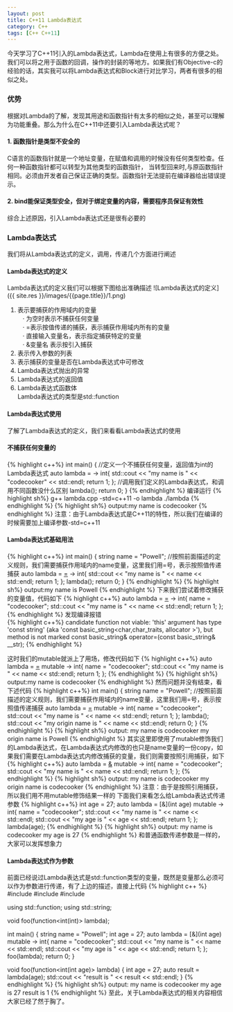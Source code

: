 ```yaml
---
layout: post
title: C++11 Lambda表达式
category: C++
tags: [C++ C++11]
---
```

今天学习了C++11引入的Lambda表达式，Lambda在使用上有很多的方便之处。我们可以将之用于函数的回调，操作的封装的等地方。如果我们有Objective-c的经验的话，其实我可以将Lambda表达式和Block进行对比学习，两者有很多的相似之处。

### 优势
根据对Lambda的了解，发现其用途和函数指针有太多的相似之处，甚至可以理解为功能重叠。那么为什么在C++11中还要引入Lambda表达式呢？

#### 1. 函数指针是类型不安全的  
C语言的函数指针就是一个地址变量，在赋值和调用的时候没有任何类型检查。任何一种函数指针都可以转型为其他类型的函数指针， 当转型回来时,与原函数指针相同。必须由开发者自己保证正确的类型。函数指针无法提前在编译器给出错误提示。  

#### 2. bind能保证类型安全，但对于绑定变量的内容，需要程序员保证有效性  
综合上述原因，引入Lambda表达式还是很有必要的
### Lambda表达式
我们将从Lambda表达式的定义，调用，传递几个方面进行阐述
#### Lambda表达式的定义
Lambda表达式的定义我们可以根据下图给出准确描述
![Lambda表达式的定义]({{ site.res }}/images/{{page.title}}/1.png)
1. 表示要捕获的作用域内的变量  
    &nbsp;&nbsp; ·&nbsp;为空时表示不捕获任何变量  
    &nbsp;&nbsp; ·&nbsp;=表示按值传递的捕获，表示捕获作用域内所有的变量  
    &nbsp;&nbsp; ·&nbsp;直接输入变量名，表示指定捕获特定的变量  
    &nbsp;&nbsp; ·&nbsp;&变量名 表示按引入捕获  
2. 表示传入参数的列表  
3. 表示捕获的变量是否在Lambda表达式中可修改  
4. Lambda表达式抛出的异常  
5. Lambda表达式的返回值  
6. Lambda表达式函数体  
<kp>Lambda表达式的类型是std::function</kp>

#### Lambda表达式使用
了解了Lambda表达式的定义，我们来看看Lambda表达式的使用

#### 不捕获任何变量的
{% highlight c++%}
int main()
{
        //定义一个不捕获任何变量，返回值为int的Lambda表达式
        auto lambda = []() -> int{
                std::cout << "my name is " << "codecooker" << std::endl;
                return 1;
        };
        //调用我们定义的Lambda表达式，和调用不同函数没什么区别
        lambda();
        return 0;
}
{% endhighlight %}
编译运行
{% highlight sh%}
g++ lambda.cpp -std=c++11 -o lambda
./lambda
{% endhighlight %}
{% highlight sh%}
output:my name is codecooker
{% endhighlight %}
<kp>注意：由于Lambda表达式是C++11的特性，所以我们在编译的时候需要加上编译参数-std=c++11</kp>

#### Lambda表达式基础用法
{% highlight c++%}
int main()
{
        string name = "Powell";
        //按照前面描述的定义规则，我们需要捕获作用域内的name变量，这里我们用=号，表示按照值传递捕获
        auto lambda = [=]() -> int{
                std::cout << "my name is " << name << std::endl;
                return 1;
        };
        lambda();
        return 0;
}
{% endhighlight %}
{% highlight sh%}
output:my name is Powell
{% endhighlight %}
下来我们尝试着修改捕获的变量值，代码如下
{% highlight c++%}
auto lambda = [=]() -> int{
                name = "codecooker";
                std::cout << "my name is " << name << std::endl;
                return 1;
        };
{% endhighlight %}
发现编译报错  
{% highlight c++%}
candidate function not viable: 'this' argument has type 'const string' 
(aka 'const basic_string<char,char_traits<char>, allocator<char> >'), 
but method is not marked const basic_string& operator=(const basic_string& __str);
{% endhighlight %}

这时我们的mutable就派上了用场，修改代码如下
{% highlight c++%}
auto lambda = [=]() mutable -> int{
                name = "codecooker";
                std::cout << "my name is " << name << std::endl;
                return 1;
        };
{% endhighlight %}
{% highlight sh%}
output:my name is codecooker
{% endhighlight %}
然而问题并没有结束，看下述代码
{% highlight c++%}
int main()
{
        string name = "Powell";
        //按照前面描述的定义规则，我们需要捕获作用域内的name变量，这里我们用=号，表示按照值传递捕获
        auto lambda = [=]() mutable -> int{
                name = "codecooker";
                std::cout << "my name is " << name << std::endl;
                return 1;
        };
        lambda();
        std::cout << "my origin name is " << name << std::endl;
        return 0;
}
{% endhighlight %}
{% highlight sh%}
output:
my name is codecooker
my origin name is Powell
{% endhighlight %}
其实这里即使用了mutable修饰我们的Lambda表达式，在Lambda表达式内修改的也只是name变量的一份copy，如果我们需要在Lambda表达式内修改捕获的变量，我们则需要按照引用捕获，如下
{% highlight c++%}
auto lambda = [&]() mutable -> int{
                name = "codecooker";
                std::cout << "my name is " << name << std::endl;
                return 1;
        };
{% endhighlight %}
{% highlight sh%}
output:
my name is codecooker
my origin name is codecooker
{% endhighlight %}
<kp>注意：由于是按照引用捕获，所以我们用不用mutable修饰结果一样的</kp>
下面我们来看怎么给Lambda表达式传递参数
{% highlight c++%}
int age = 27;
auto lambda = [&](int age) mutable -> int{
    name = "codecooker";
    std::cout << "my name is " << name << std::endl;
    std::cout << "my age is " << age << std::endl;
    return 1;
};
lambda(age);
{% endhighlight %}
{% highlight sh%}
output:
my name is codecooker
my age is 27
{% endhighlight %}
和普通函数传递参数是一样的，大家可以发挥想象力

#### Lambda表达式作为参数
前面已经说过Lambda表达式是std::function类型的变量，既然是变量那么必须可以作为参数进行传递，有了上边的描述，直接上代码
{% highlight c++ %}
#include <iostream>
#include <string>
#include <functional>

using  std::function;
using  std::string;


void foo(function<int(int)> lambda);

int main()
{
        string name = "Powell";
        int age = 27;
        auto lambda = [&](int age) mutable -> int{
                name = "codecooker";
                std::cout << "my name is " << name << std::endl;
                std::cout << "my age is " << age << std::endl;
                return 1;
        };
        foo(lambda);
        return 0;
}

void foo(function<int(int age)> lambda) {
    int age = 27;
    auto result = lambda(age);
    std::cout << "result is " << result << std::endl;
}
{% endhighlight %}
{% highlight sh%}
output:
my name is codecooker
my age is 27
result is 1
{% endhighlight %}
至此，关于Lambda表达式的相关内容相信大家已经了然于胸了。




